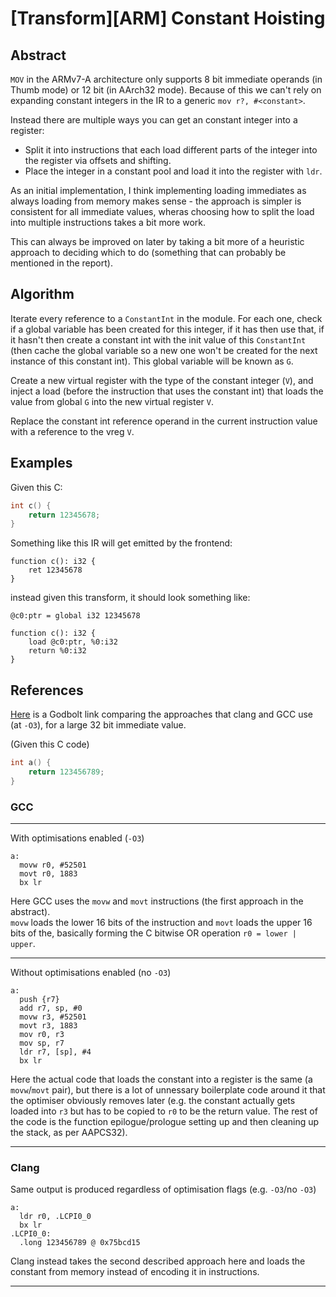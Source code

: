 # [Transform][ARM] Constant Hoisting

## Abstract

`MOV` in the ARMv7-A architecture only supports 8 bit immediate operands
(in Thumb mode) or 12 bit (in AArch32 mode).
Because of this we can't rely on expanding constant integers in the IR to a
generic `mov r?, #<constant>`.

Instead there are multiple ways you can get an constant integer into a
register:
 - Split it into instructions that each load different parts of the integer
   into the register via offsets and shifting.
 - Place the integer in a constant pool and load it into the register with
   `ldr`. 

As an initial implementation, I think implementing loading immediates as always
loading from memory makes sense - the approach is simpler is consistent for
all immediate values, wheras choosing how to split the load into multiple
instructions takes a bit more work.

This can always be improved on later by taking a bit more of a heuristic
approach to deciding which to do (something that can probably be
mentioned in the report).

## Algorithm

Iterate every reference to a `ConstantInt` in the module. For each one, check
if a global variable has been created for this integer, if it has then use that,
if it hasn't then create a constant int with the init value of this `ConstantInt`
(then cache the global variable so a new one won't be created for the next
instance of this constant int). This global variable will be known as `G`.

Create a new virtual register with the type of the constant integer (`V`),
and inject a load (before the instruction that uses the constant int) that loads
the value from global `G` into the new virtual register `V`.

Replace the constant int reference operand in the current instruction value
with a reference to the vreg `V`.

## Examples

Given this C:
```c
int c() {
	return 12345678;
}
```

Something like this IR will get emitted by the frontend:

```
function c(): i32 {
	ret 12345678
}
```

instead given this transform, it should look something like:

```
@c0:ptr = global i32 12345678

function c(): i32 {
	load @c0:ptr, %0:i32
	return %0:i32
}
```

## References

[Here](https://godbolt.org/z/3Trq5Gc3r) is a Godbolt link comparing the
approaches that clang and GCC use (at `-O3`), for a large 32 bit immediate
value.

(Given this C code)

```c
int a() {
    return 123456789;
}
```

### GCC
---
With optimisations enabled (`-O3`)

```arm
a:
  movw r0, #52501
  movt r0, 1883
  bx lr
```

Here GCC uses the `movw` and `movt` instructions (the first approach in the 
abstract).  
`movw` loads the lower 16 bits of the instruction and `movt` loads the upper 16
bits of the, basically forming the C bitwise OR operation `r0 = lower | upper`.

---

Without optimisations enabled (no `-O3`)

```arm
a:
  push {r7}
  add r7, sp, #0
  movw r3, #52501
  movt r3, 1883
  mov r0, r3
  mov sp, r7
  ldr r7, [sp], #4
  bx lr
```

Here the actual code that loads the constant into a register is the same
(a `movw`/`movt` pair), but there is a lot of unnessary boilerplate code
around it that the optimiser obviously removes later (e.g. the constant
actually gets loaded into `r3` but has to be copied to `r0` to be the return
value. The rest of the code is the function epilogue/prologue setting up
and then cleaning up the stack, as per AAPCS32).

---

### Clang

Same output is produced regardless of optimisation flags (e.g. `-O3`/no `-O3`)

```arm
a:
  ldr r0, .LCPI0_0
  bx lr
.LCPI0_0:
  .long 123456789 @ 0x75bcd15
```

Clang instead takes the second described approach here and loads the constant
from memory instead of encoding it in instructions.

---